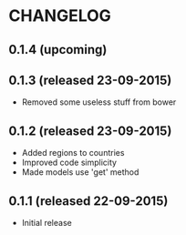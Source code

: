 # CHANGELOG

## 0.1.4 (upcoming)


## 0.1.3 (released 23-09-2015)

- Removed some useless stuff from bower

## 0.1.2 (released 23-09-2015)

- Added regions to countries
- Improved code simplicity
- Made models use 'get' method

## 0.1.1 (released 22-09-2015)

- Initial release
